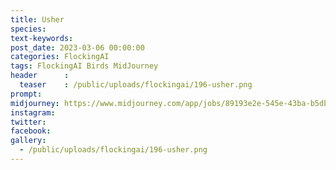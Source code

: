 ```yaml
---
title: Usher
species: 
text-keywords: 
post_date: 2023-03-06 00:00:00
categories: FlockingAI
tags: FlockingAI Birds MidJourney 
header      :
  teaser    : /public/uploads/flockingai/196-usher.png
prompt: 
midjourney: https://www.midjourney.com/app/jobs/89193e2e-545e-43ba-b5db-741464df68ad
instagram: 
twitter: 
facebook: 
gallery: 
  - /public/uploads/flockingai/196-usher.png
---
```


